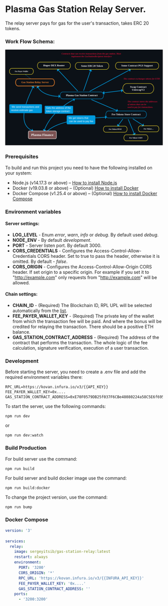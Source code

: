 # Plasma Gas Station Relay Server.
The relay server pays for gas for the user's transaction, takes ERC 20 tokens.

### Work Flow Schema:
![Work Flow Scheme](public/work-flow-schema-dark.png)

### Prerequisites
To build and run this project you need to have the following installed on your system:
- Node.js (v14.17.3 or above) – [How to install Node.js](https://nodejs.org/en/download/)
- Docker (v19.03.8 or above) – (Optional) [How to install Docker](https://docs.docker.com/engine/install/)
- Docker Compose (v1.25.4 or above) – (Optional) [How to install Docker Compose](https://docs.docker.com/compose/install/)

### Environment variables
#### Server settings:
- **LOG_LEVEL** - Enum *error*, *warn*, *info* or *debug*. By default used *debug*.
- **NODE_ENV** - By default *development*.
- **PORT** - Server listen port. By default 3000.
- **CORS_CREDENTIALS** - Configures the Access-Control-Allow-Credentials CORS header. Set to true to pass the header, otherwise it is omitted. By default - *false*.
- **CORS_ORIGIN** - Configures the Access-Control-Allow-Origin CORS header. If set origin to a specific origin. For example if you set it to "http://example.com" only requests from "http://example.com" will be allowed.
#### Chain settings:
- **CHAIN_ID** - (Required) The Blockchain ID, RPL UPL will be selected automatically from the [list](https://raw.githubusercontent.com/plasmadlt/plasma-mobile-app/main/chainlist.json).
- **FEE_PAYER_WALLET_KEY** - (Required) The private key of the wallet from which the transaction fee will be paid. And where the bonus will be credited for relaying  the transaction. There should be a positive ETH balance.
- **GAS_STATION_CONTRACT_ADDRESS** - (Required) The address of the contract that performs the transaction. The whole logic of the fee calculation, signature verification, execution of a user transaction.

### Development
Before starting the server, you need to create a .env file and add the required environment variables there:
```dotenv
RPC_URL=https://kovan.infura.io/v3/{{API_KEY}}
FEE_PAYER_WALLET_KEY=0x....
GAS_STATION_CONTRACT_ADDRESS=0xE70F0579DB25f037F6CBe48080224a58C5E6f695
```
To start the server, use the following commands:
```
npm run dev
```
or
```
npm run dev:watch
```
### Build Production
For build server use the command:
```
npm run build
```
For build server and build docker image use the command:
```
npm run build:docker
```
To change the project version, use the command:
```
npm run bump
```
### Docker Compose
```yaml
version: '3'

services:
  relay:
    image: sergeyitsib/gas-station-relay:latest
    restart: always
    environment:
      PORT: '3200'
      CORS_ORIGIN: '*'
      RPC_URL: 'https://kovan.infura.io/v3/{{INFURA_API_KEY}}'
      FEE_PAYER_WALLET_KEY: '0x....'
      GAS_STATION_CONTRACT_ADDRESS: ''
    ports:
      - '3200:3200'
```
